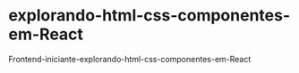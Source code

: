# explorando-html-css-componentes-em-React
Frontend-iniciante-explorando-html-css-componentes-em-React
